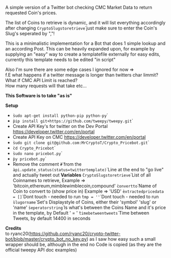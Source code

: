 A simple version of a Twitter bot checking CMC Market Data to return requested Coin's prices. 

The list of Coins to retrieve is dynamic, and it will list everything accordingly after changing ``CryptoSlugstoretrieve``̀ just make sure to enter the Coin's Slug's seperated by ","!

This is a minimalistic implementation for a Bot that does 1 simple lookup and an according Post. 
This can be heavily expanded upon, for example by supplying an "easy" way to create a templatefile externally for easy edits, currently this template needs to be edited "in script" 

Also I'm sure there are some edge cases I ignored for now => <br>
f.E what happens if a twitter message is longer than twitters char limmit? <br>
What if CMC API Limit is reached?<br>
How many requests will that take etc...

**This Software is to take "as is"** 

**Setup**
 - ``̀sudo apt-get install python-pip python-py``̀
 - ``̀pip install git+https://github.com/tweepy/tweepy.git``̀
 - Create API Key's for twitter on the Dev Portal https://developer.twitter.com/en/portal
 - Create API Key on CMC https://developer.twitter.com/en/portal
 - ``̀sudo git clone git@github.com:MrCryptoT/Crypto_Pricebot.git``̀
 - ``̀cd Crypto_Pricebot``̀
 - ``̀sudo nano pricebot.py``̀
 - ``̀py pricebot.py``̀
 - Remove the comment ``̀#``̀ from the ``̀api.update_status(status=twittertemplate)``̀  Line at the end to "go live" and actually tweet out
 **Variables**
``̀CryptoSlugstoretrieve``̀ List of all Coinnames to retrieve, Example => 'bitcoin,ethereum,mimblewimblecoin,compound'
``̀convertto``̀ Name of Coin to convert to (show price in) Example => 'USD'
``̀extractedpricedata = []``̀ Dont touch - needed to run
``̀tmp = ''``̀ Dont touch - needed to run
``̀slugorname``̀ Set's Displaystyle of Coins, either their 'symbol'  'slug' or 'name'
``̀seperatorstring``̀ Is what's between the Coins Name and it's price in the template, by Default ' = '
``̀timebetweentweets``̀ Time between Tweets, by default 14400 in seconds 

**Credits** <br>
to ryanc20(https://github.com/ryanc20/crypto-twitter-bot/blob/master/crypto_bot_no_key.py) as I saw how easy such a small wrapper should be, although in the end no Code is copied (as they are the official tweepy API doc examples) 
